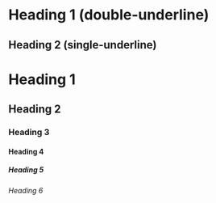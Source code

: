 Heading 1 (double-underline)
=========

Heading 2 (single-underline)
---------

# Heading 1

## Heading 2

### Heading 3

#### Heading 4

##### Heading 5

###### Heading 6
